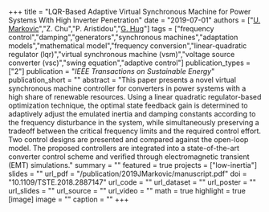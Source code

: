 +++
title = "LQR-Based Adaptive Virtual Synchronous Machine for Power Systems With High Inverter Penetration"
date = "2019-07-01"
authors = ["[U. Markovic](https://scholar.google.ch/citations?user=xCrtgNwAAAAJ)","Z. Chu","P. Aristidou","[G. Hug](https://scholar.google.com/citations?hl=en&user=dBT_MOAAAAAJ)"]
tags = ["frequency control","damping","generators","synchronous machines","adaptation models","mathematical model","frequency conversion","linear-quadratic regulator (lqr)","virtual synchronous machine (vsm)","voltage source converter (vsc)","swing equation","adaptive control"]
publication_types = ["2"]
publication = "_IEEE Transactions on Sustainable Energy_"
publication_short = ""
abstract = "This paper presents a novel virtual synchronous machine controller for converters in power systems with a high share of renewable resources. Using a linear quadratic regulator-based optimization technique, the optimal state feedback gain is determined to adaptively adjust the emulated inertia and damping constants according to the frequency disturbance in the system, while simultaneously preserving a tradeoff between the critical frequency limits and the required control effort. Two control designs are presented and compared against the open-loop model. The proposed controllers are integrated into a state-of-the-art converter control scheme and verified through electromagnetic transient (EMT) simulations."
summary = ""
featured = true
projects = ["low-inertia"]
slides = ""
url_pdf = "/publication/2019JMarkovic/manuscript.pdf"
doi = "10.1109/TSTE.2018.2887147"
url_code = ""
url_dataset = ""
url_poster = ""
url_slides = ""
url_source = ""
url_video = ""
math = true
highlight = true
[image]
image = ""
caption = ""
+++

